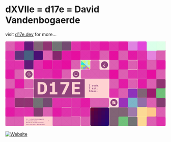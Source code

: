 # dXVIIe = d17e = David Vandenbogaerde

visit [d17e.dev](https//d17e.dev) for more...

![site screenshot](/assets/d17e-dev-screenshot.png)

<!-- how do I embed an image? -->


[![Website](https://img.shields.io/website?url=https://d17e.dev)](https://d17e.dev)
